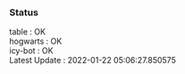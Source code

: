 ### Status


table : OK  
hogwarts : OK  
icy-bot : OK  
Latest Update : 2022-01-22 05:06:27.850575
